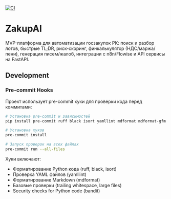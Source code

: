 [![CI](https://github.com/Yevgen-beep/zakupai/actions/workflows/ci.yml/badge.svg)](https://github.com/Yevgen-beep/zakupai/actions/workflows/ci.yml)

# ZakupAI

MVP-платформа для автоматизации госзакупок РК: поиск и разбор лотов, быстрые TL;DR, риск-скоринг, финкалькулятор (НДС/маржа/пени), генерация писем/жалоб, интеграции с n8n/Flowise и API сервисы на FastAPI.

## Development

### Pre-commit Hooks

Проект использует pre-commit хуки для проверки кода перед коммитами:

```bash
# Установка pre-commit и зависимостей
pip install pre-commit ruff black isort yamllint mdformat mdformat-gfm bandit

# Установка хуков
pre-commit install

# Запуск проверок на всех файлах
pre-commit run --all-files
```

Хуки включают:

- Форматирование Python кода (ruff, black, isort)
- Проверка YAML файлов (yamllint)
- Форматирование Markdown (mdformat)
- Базовые проверки (trailing whitespace, large files)
- Security checks for Python code (bandit)
